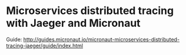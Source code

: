 # Microservices distributed tracing with Jaeger and Micronaut #

Guide: http://guides.micronaut.io/micronaut-microservices-distributed-tracing-jaeger/guide/index.html

